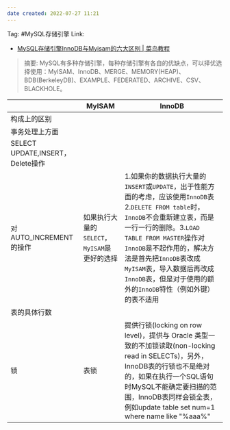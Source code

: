 ```yaml
---
date created: 2022-07-27 11:21
---
```


Tag: #MySQL存储引擎
Link:

- [MySQL存储引擎InnoDB与Myisam的六大区别 | 菜鸟教程](https://www.runoob.com/w3cnote/mysql-different-nnodb-myisam.html)

> 摘要: MySQL有多种存储引擎，每种存储引擎有各自的优缺点，可以择优选择使用：MyISAM、InnoDB、MERGE、MEMORY(HEAP)、BDB(BerkeleyDB)、EXAMPLE、FEDERATED、ARCHIVE、CSV、BLACKHOLE。

|          | MyISAM | InnoDB |
| -------- | ------ | ------ |
| 构成上的区别  |        |        |
| 事务处理上方面 |        |        |
|  SELECT UPDATE,INSERT，Delete操作 |        |        |
|  对AUTO_INCREMENT的操作 |     如果执行大量的`SELECT`，`MyISAM`是更好的选择    |     1.如果你的数据执行大量的`INSERT`或`UPDATE`，出于性能方面的考虑，应该使用`InnoDB`表 2.`DELETE FROM table`时，`InnoDB`不会重新建立表，而是一行一行的删除。3.`LOAD TABLE FROM MASTER`操作对`InnoDB`是不起作用的，解决方法是首先把`InnoDB`表改成`MyISAM`表，导入数据后再改成`InnoDB`表，但是对于使用的额外的`InnoDB`特性（例如外键）的表不适用    |
|  表的具体行数  |        |        |
|   锁  |    表锁     |     提供行锁(locking on row level)，提供与 Oracle 类型一致的不加锁读取(non-locking read in SELECTs)，另外，InnoDB表的行锁也不是绝对的，如果在执行一个SQL语句时MySQL不能确定要扫描的范围，InnoDB表同样会锁全表， 例如update table set num=1 where name like "%aaa%"    |

